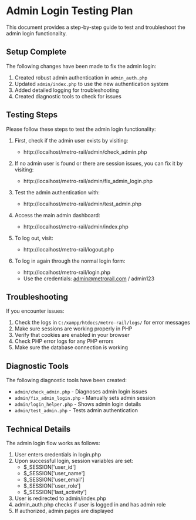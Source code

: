 # Admin Login Testing Plan

This document provides a step-by-step guide to test and troubleshoot the admin login functionality.

## Setup Complete

The following changes have been made to fix the admin login:

1. Created robust admin authentication in `admin_auth.php`
2. Updated `admin/index.php` to use the new authentication system
3. Added detailed logging for troubleshooting
4. Created diagnostic tools to check for issues

## Testing Steps

Please follow these steps to test the admin login functionality:

1. First, check if the admin user exists by visiting:
   - http://localhost/metro-rail/admin/check_admin.php

2. If no admin user is found or there are session issues, you can fix it by visiting:
   - http://localhost/metro-rail/admin/fix_admin_login.php

3. Test the admin authentication with:
   - http://localhost/metro-rail/admin/test_admin.php

4. Access the main admin dashboard:
   - http://localhost/metro-rail/admin/index.php

5. To log out, visit:
   - http://localhost/metro-rail/logout.php

6. To log in again through the normal login form:
   - http://localhost/metro-rail/login.php
   - Use the credentials: admin@metrorail.com / admin123

## Troubleshooting

If you encounter issues:

1. Check the logs in `C:/xampp/htdocs/metro-rail/logs/` for error messages
2. Make sure sessions are working properly in PHP
3. Verify that cookies are enabled in your browser
4. Check PHP error logs for any PHP errors
5. Make sure the database connection is working

## Diagnostic Tools

The following diagnostic tools have been created:

- `admin/check_admin.php` - Diagnoses admin login issues
- `admin/fix_admin_login.php` - Manually sets admin session
- `admin/login_helper.php` - Shows admin login details
- `admin/test_admin.php` - Tests admin authentication

## Technical Details

The admin login flow works as follows:

1. User enters credentials in login.php
2. Upon successful login, session variables are set:
   - $_SESSION['user_id']
   - $_SESSION['user_name']
   - $_SESSION['user_email']
   - $_SESSION['user_role']
   - $_SESSION['last_activity']
3. User is redirected to admin/index.php
4. admin_auth.php checks if user is logged in and has admin role
5. If authorized, admin pages are displayed
